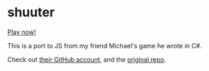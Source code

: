 # shuuter

[Play now!](https://tombez.github.io/shuuter/)

This is a port to JS from my friend Michael's game he wrote in C#.

Check out [their GitHub account](https://github.com/mickethespike), and the [original repo](https://github.com/mickethespike/shuuter).
